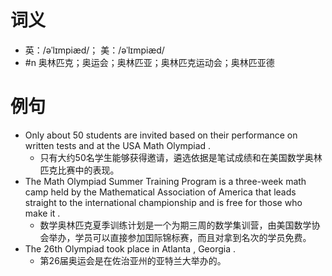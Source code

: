 # 词义
- 英：/əˈlɪmpiæd/； 美：/əˈlɪmpiæd/
- #n 奥林匹克；奥运会；奥林匹亚；奥林匹克运动会；奥林匹亚德
# 例句
- Only about 50 students are invited based on their performance on written tests and at the USA Math Olympiad .
	- 只有大约50名学生能够获得邀请，遴选依据是笔试成绩和在美国数学奥林匹克比赛中的表现。
- The Math Olympiad Summer Training Program is a three-week math camp held by the Mathematical Association of America that leads straight to the international championship and is free for those who make it .
	- 数学奥林匹克夏季训练计划是一个为期三周的数学集训营，由美国数学协会举办，学员可以直接参加囯际锦标赛，而且对拿到名次的学员免费。
- The 26th Olympiad took place in Atlanta , Georgia .
	- 第26届奥运会是在佐治亚州的亚特兰大举办的。
